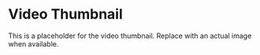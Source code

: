 # Video Thumbnail

This is a placeholder for the video thumbnail. Replace with an actual image when available.